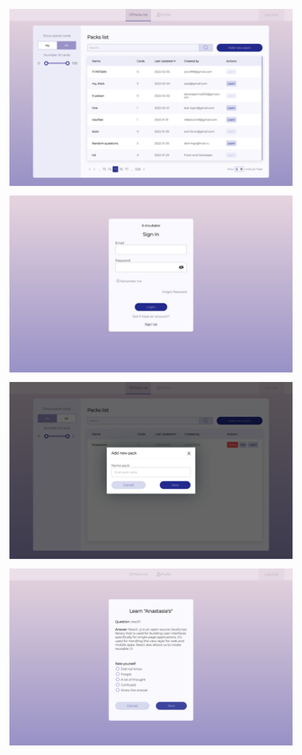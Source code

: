![Image alt](https://github.com/NastassiaMikhalenka/portfolio/blob/master/src/components/assets/ProjectsImg/QuizCards/QuizCards2.png?raw=true)

![Image alt](https://github.com/NastassiaMikhalenka/portfolio/blob/master/src/components/assets/ProjectsImg/QuizCards/QuizCards1.jpeg?raw=true)

![Image alt](https://github.com/NastassiaMikhalenka/portfolio/blob/master/src/components/assets/ProjectsImg/QuizCards/QuizCards5.png?raw=true)

![Image alt](https://github.com/NastassiaMikhalenka/portfolio/blob/master/src/components/assets/ProjectsImg/QuizCards/QuizCards6.png?raw=true)
